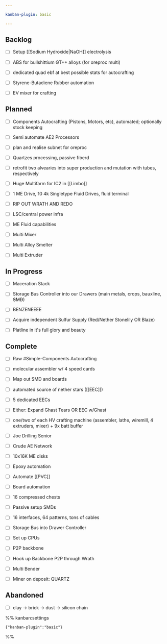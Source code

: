```yaml
---

kanban-plugin: basic

---
```


## Backlog

- [ ] Setup [[Sodium Hydroxide|NaOH]] electrolysis
- [ ] ABS for bullshittium GT++ alloys (for oreproc multi)
- [ ] dedicated quad ebf at best possible stats for autocrafting
- [ ] Styrene-Butadiene Rubber automation
- [ ] EV mixer for crafting


## Planned

- [ ] Components Autocrafting (Pistons, Motors, etc), automated; optionally stock keeping
- [ ] Semi automate AE2 Processors
- [ ] plan and realise subnet for oreproc
- [ ] Quartzes processing, passive fiberd
- [ ] retrofit two alvearies into super production and mutation with tubes, respectively
- [ ] Huge Multifarm for IC2 in [[Limbo]]
- [ ] 1 ME Drive, 10 4k Singletype Fluid Drives, fluid terminal
- [ ] RIP OUT WRATH AND REDO
- [ ] LSC/central power infra
- [ ] ME Fluid capabilities
- [ ] Multi Mixer
- [ ] Multi Alloy Smelter
- [ ] Multi Extruder


## In Progress

- [ ] Maceration Stack
- [ ] Storage Bus Controller into our Drawers (main metals, crops, bauxline, ~~SMD~~)
- [ ] BENZENEEEE
- [ ] Acquire independent Sulfur Supply (Red/Nether Stonelily OR Blaze)
- [ ] Platline in it's full glory and beauty


## Complete

- [ ] Raw #Simple-Components Autocrafting
- [ ] molecular assembler w/ 4 speed cards
- [ ] Map out SMD and boards
- [ ] automated source of nether stars ([[EEC]])
- [ ] 5 dedicated EECs
- [ ] Either: Expand Ghast Tears OR EEC w/Ghast
- [ ] one/two of each HV crafting machine (assembler, lathe, wiremill, 4 extruders, mixer) + 9x batt buffer
- [ ] Joe Drilling Senior
- [ ] Crude AE Network
- [ ] 10x16K ME disks
- [ ] Epoxy automation
- [ ] Automate [[PVC]]
- [ ] Board automation
- [ ] 16 compressed chests
- [ ] Passive setup SMDs
- [ ] 16 interfaces, 64 patterns, tons of cables
- [ ] Storage Bus into Drawer Controller
- [ ] Set up CPUs
- [ ] P2P backbone
- [ ] Hook up Backbone P2P through Wrath
- [ ] Multi Bender
- [ ] Miner on deposit: QUARTZ


## Abandoned

- [ ] clay -> brick -> dust -> silicon chain




%% kanban:settings
```
{"kanban-plugin":"basic"}
```
%%